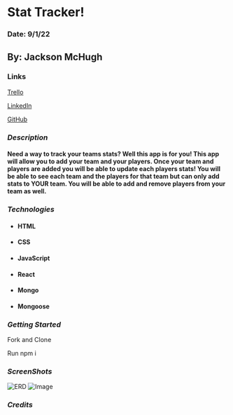 # **Stat Tracker!**
### Date: 9/1/22
## By: Jackson McHugh
### **Links**
[Trello](https://trello.com/b/QypYT74A/stat-tracker)

[LinkedIn](https://www.linkedin.com/in/jackson-mchugh/)

[GitHub](https://github.com/Jacksonmchugh)

### **_Description_**

#### Need a way to track your teams stats? Well this app is for you! This app will allow you to add your team and your players. Once your team and players are added you will be able to update each players stats! You will be able to see each team and the players for that team but can only add stats to YOUR team. You will be able to add and remove players from your team as well.

### **_Technologies_**

- #### HTML
- #### CSS
- #### JavaScript
- #### React
- #### Mongo
- #### Mongoose


### **_Getting Started_**
Fork and Clone

Run npm i

### **_ScreenShots_**
![ERD](https://i.imgur.com/44RWN7Q.png)
![Image](https://i.imgur.com/lO3qjPY.png)

### **_Credits_**




